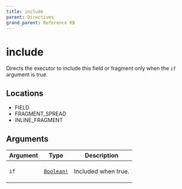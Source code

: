 ```yaml
---
title: include
parent: Directives
grand_parent: Reference KB
---
```


# include

Directs the executor to include this field or fragment only when the `if` argument is true.

<h2 id="locations">Locations</h2>

<ul>

  <li>FIELD</li>

  <li>FRAGMENT_SPREAD</li>

  <li>INLINE_FRAGMENT</li>

</ul>

## Arguments

<table class="arguments">
  <thead>
  <tr>
    <th>Argument</th>
    <th>Type</th>
    <th>Description</th>
  </tr>
  </thead>
  <tbody>

  <tr>
  <td><code class="anchored">if</code></td>
  <td>
    <code><a href="/docs/reference_kb/scalar/boolean">Boolean!</a></code>
  </td>
  <td>
    <p>Included when true.</p>
   </td>
  </tr>

  </tbody>
</table>

